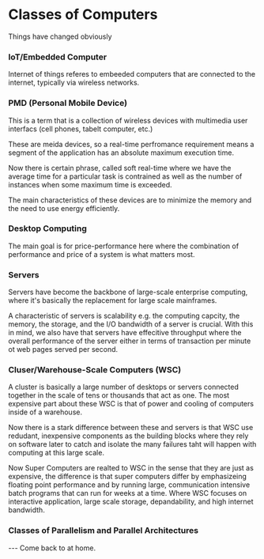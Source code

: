 # Classes of Computers 

Things have changed obviously

### IoT/Embedded Computer 

Internet of things referes to embeeded computers that are connected to the internet, typically via wireless networks.

### PMD (Personal Mobile Device) 

This is a term that is a collection of wireless devices with multimedia user interfacs (cell phones, tabelt computer, etc.) 

These are meida devices, so a real-time perfromance requirement means a segment of the application has an absolute maximum execution time. 

Now there is certain phrase, called soft real-time where we have the average time for a particular task is contrained as well as the number of instances when some maximum time is exceeded. 

The main characteristics of these devices are to minimize the memory and the need to use energy efficiently. 

### Desktop Computing 

The main goal is for price-performance here where the combination of performance and price of a system is what matters most. 

### Servers 

Servers have become the backbone of large-scale enterprise computing, where it's basically the replacement for large scale mainframes.

A characteristic of servers is scalability e.g. the computing capcity, the memory, the storage, and the I/O bandwidth of a server is crucial. With this in mind, we also have that servers have effecitive throughput where the overall performance of the server either in terms of transaction per minute ot web pages served per second. 

### Cluser/Warehouse-Scale Computers (WSC)

A cluster is basically a large number of desktops or servers connected together in the scale of tens or thousands that act as one. The most expensive part about these WSC is that of power and cooling of computers inside of a warehouse. 

Now there is a stark difference between these and servers is that WSC use redudant, inexpensive components as the building blocks where they rely on software later to catch and isolate the many failures taht will happen with computing at this large scale. 

Now Super Computers are realted to WSC in the sense that they are just as expensive, the difference is that super computers differ by emphasizeing floating point performance and by running large, communication intensive batch programs that can run for weeks at a time. Where WSC focuses on interactive application, large scale storage, depandability, and high internet bandwidth. 

### Classes of Parallelism and Parallel Architectures 

--- Come back to at home. 

